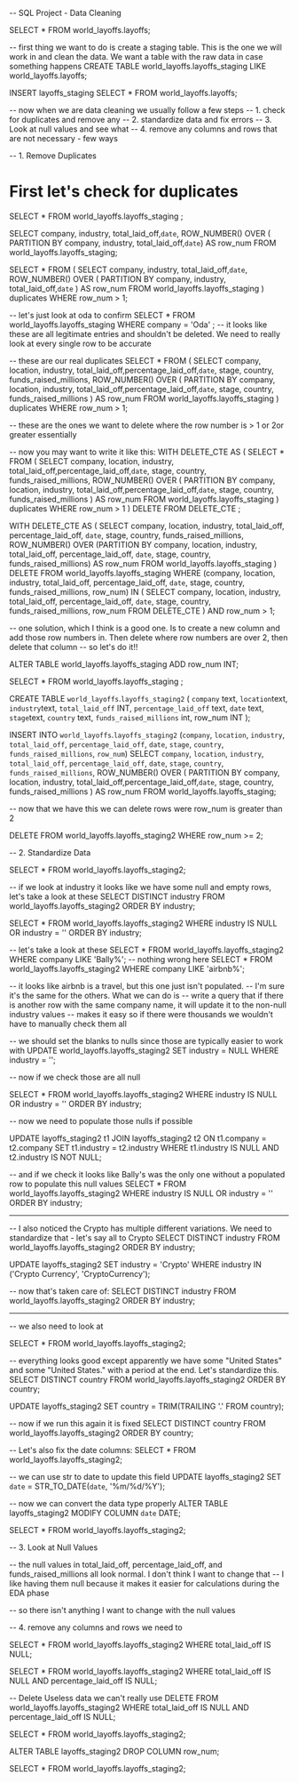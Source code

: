 
-- SQL Project - Data Cleaning


SELECT * 
FROM world_layoffs.layoffs;



-- first thing we want to do is create a staging table. This is the one we will work in and clean the data. We want a table with the raw data in case something happens
CREATE TABLE world_layoffs.layoffs_staging 
LIKE world_layoffs.layoffs;

INSERT layoffs_staging 
SELECT * FROM world_layoffs.layoffs;


-- now when we are data cleaning we usually follow a few steps
-- 1. check for duplicates and remove any
-- 2. standardize data and fix errors
-- 3. Look at null values and see what 
-- 4. remove any columns and rows that are not necessary - few ways



-- 1. Remove Duplicates

# First let's check for duplicates



SELECT *
FROM world_layoffs.layoffs_staging
;

SELECT company, industry, total_laid_off,`date`,
		ROW_NUMBER() OVER (
			PARTITION BY company, industry, total_laid_off,`date`) AS row_num
	FROM 
		world_layoffs.layoffs_staging;



SELECT *
FROM (
	SELECT company, industry, total_laid_off,`date`,
		ROW_NUMBER() OVER (
			PARTITION BY company, industry, total_laid_off,`date`
			) AS row_num
	FROM 
		world_layoffs.layoffs_staging
) duplicates
WHERE 
	row_num > 1;
    
-- let's just look at oda to confirm
SELECT *
FROM world_layoffs.layoffs_staging
WHERE company = 'Oda'
;
-- it looks like these are all legitimate entries and shouldn't be deleted. We need to really look at every single row to be accurate

-- these are our real duplicates 
SELECT *
FROM (
	SELECT company, location, industry, total_laid_off,percentage_laid_off,`date`, stage, country, funds_raised_millions,
		ROW_NUMBER() OVER (
			PARTITION BY company, location, industry, total_laid_off,percentage_laid_off,`date`, stage, country, funds_raised_millions
			) AS row_num
	FROM 
		world_layoffs.layoffs_staging
) duplicates
WHERE 
	row_num > 1;

-- these are the ones we want to delete where the row number is > 1 or 2or greater essentially

-- now you may want to write it like this:
WITH DELETE_CTE AS 
(
SELECT *
FROM (
	SELECT company, location, industry, total_laid_off,percentage_laid_off,`date`, stage, country, funds_raised_millions,
		ROW_NUMBER() OVER (
			PARTITION BY company, location, industry, total_laid_off,percentage_laid_off,`date`, stage, country, funds_raised_millions
			) AS row_num
	FROM 
		world_layoffs.layoffs_staging
) duplicates
WHERE 
	row_num > 1
)
DELETE
FROM DELETE_CTE
;


WITH DELETE_CTE AS (
	SELECT company, location, industry, total_laid_off, percentage_laid_off, `date`, stage, country, funds_raised_millions, 
    ROW_NUMBER() OVER (PARTITION BY company, location, industry, total_laid_off, percentage_laid_off, `date`, stage, country, funds_raised_millions) AS row_num
	FROM world_layoffs.layoffs_staging
)
DELETE FROM world_layoffs.layoffs_staging
WHERE (company, location, industry, total_laid_off, percentage_laid_off, `date`, stage, country, funds_raised_millions, row_num) IN (
	SELECT company, location, industry, total_laid_off, percentage_laid_off, `date`, stage, country, funds_raised_millions, row_num
	FROM DELETE_CTE
) AND row_num > 1;

-- one solution, which I think is a good one. Is to create a new column and add those row numbers in. Then delete where row numbers are over 2, then delete that column
-- so let's do it!!

ALTER TABLE world_layoffs.layoffs_staging ADD row_num INT;


SELECT *
FROM world_layoffs.layoffs_staging
;

CREATE TABLE `world_layoffs`.`layoffs_staging2` (
`company` text,
`location`text,
`industry`text,
`total_laid_off` INT,
`percentage_laid_off` text,
`date` text,
`stage`text,
`country` text,
`funds_raised_millions` int,
row_num INT
);

INSERT INTO `world_layoffs`.`layoffs_staging2`
(`company`,
`location`,
`industry`,
`total_laid_off`,
`percentage_laid_off`,
`date`,
`stage`,
`country`,
`funds_raised_millions`,
`row_num`)
SELECT `company`,
`location`,
`industry`,
`total_laid_off`,
`percentage_laid_off`,
`date`,
`stage`,
`country`,
`funds_raised_millions`,
		ROW_NUMBER() OVER (
			PARTITION BY company, location, industry, total_laid_off,percentage_laid_off,`date`, stage, country, funds_raised_millions
			) AS row_num
	FROM 
		world_layoffs.layoffs_staging;

-- now that we have this we can delete rows were row_num is greater than 2

DELETE FROM world_layoffs.layoffs_staging2
WHERE row_num >= 2;







-- 2. Standardize Data

SELECT * 
FROM world_layoffs.layoffs_staging2;

-- if we look at industry it looks like we have some null and empty rows, let's take a look at these
SELECT DISTINCT industry
FROM world_layoffs.layoffs_staging2
ORDER BY industry;

SELECT *
FROM world_layoffs.layoffs_staging2
WHERE industry IS NULL 
OR industry = ''
ORDER BY industry;

-- let's take a look at these
SELECT *
FROM world_layoffs.layoffs_staging2
WHERE company LIKE 'Bally%';
-- nothing wrong here
SELECT *
FROM world_layoffs.layoffs_staging2
WHERE company LIKE 'airbnb%';

-- it looks like airbnb is a travel, but this one just isn't populated.
-- I'm sure it's the same for the others. What we can do is
-- write a query that if there is another row with the same company name, it will update it to the non-null industry values
-- makes it easy so if there were thousands we wouldn't have to manually check them all

-- we should set the blanks to nulls since those are typically easier to work with
UPDATE world_layoffs.layoffs_staging2
SET industry = NULL
WHERE industry = '';

-- now if we check those are all null

SELECT *
FROM world_layoffs.layoffs_staging2
WHERE industry IS NULL 
OR industry = ''
ORDER BY industry;

-- now we need to populate those nulls if possible

UPDATE layoffs_staging2 t1
JOIN layoffs_staging2 t2
ON t1.company = t2.company
SET t1.industry = t2.industry
WHERE t1.industry IS NULL
AND t2.industry IS NOT NULL;

-- and if we check it looks like Bally's was the only one without a populated row to populate this null values
SELECT *
FROM world_layoffs.layoffs_staging2
WHERE industry IS NULL 
OR industry = ''
ORDER BY industry;

-- ---------------------------------------------------

-- I also noticed the Crypto has multiple different variations. We need to standardize that - let's say all to Crypto
SELECT DISTINCT industry
FROM world_layoffs.layoffs_staging2
ORDER BY industry;

UPDATE layoffs_staging2
SET industry = 'Crypto'
WHERE industry IN ('Crypto Currency', 'CryptoCurrency');

-- now that's taken care of:
SELECT DISTINCT industry
FROM world_layoffs.layoffs_staging2
ORDER BY industry;

-- --------------------------------------------------
-- we also need to look at 

SELECT *
FROM world_layoffs.layoffs_staging2;

-- everything looks good except apparently we have some "United States" and some "United States." with a period at the end. Let's standardize this.
SELECT DISTINCT country
FROM world_layoffs.layoffs_staging2
ORDER BY country;

UPDATE layoffs_staging2
SET country = TRIM(TRAILING '.' FROM country);

-- now if we run this again it is fixed
SELECT DISTINCT country
FROM world_layoffs.layoffs_staging2
ORDER BY country;


-- Let's also fix the date columns:
SELECT *
FROM world_layoffs.layoffs_staging2;

-- we can use str to date to update this field
UPDATE layoffs_staging2
SET `date` = STR_TO_DATE(`date`, '%m/%d/%Y');

-- now we can convert the data type properly
ALTER TABLE layoffs_staging2
MODIFY COLUMN `date` DATE;


SELECT *
FROM world_layoffs.layoffs_staging2;





-- 3. Look at Null Values

-- the null values in total_laid_off, percentage_laid_off, and funds_raised_millions all look normal. I don't think I want to change that
-- I like having them null because it makes it easier for calculations during the EDA phase

-- so there isn't anything I want to change with the null values




-- 4. remove any columns and rows we need to

SELECT *
FROM world_layoffs.layoffs_staging2
WHERE total_laid_off IS NULL;


SELECT *
FROM world_layoffs.layoffs_staging2
WHERE total_laid_off IS NULL
AND percentage_laid_off IS NULL;

-- Delete Useless data we can't really use
DELETE FROM world_layoffs.layoffs_staging2
WHERE total_laid_off IS NULL
AND percentage_laid_off IS NULL;

SELECT * 
FROM world_layoffs.layoffs_staging2;

ALTER TABLE layoffs_staging2
DROP COLUMN row_num;


SELECT * 
FROM world_layoffs.layoffs_staging2;


